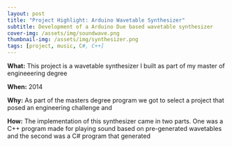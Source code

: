 ```yaml
---
layout: post
title: "Project Highlight: Arduino Wavetable Synthesizer"
subtitle: Development of a Arduino Due based wavetable synthesizer
cover-img: /assets/img/soundwave.png
thumbnail-img: /assets/img/synthesizer.png
tags: [project, music, C#, C++]
---
```


**What:** This project is a wavetable synthesizer I built as part of my master of engineeering degree

**When:** 2014

**Why:** As part of the masters degree program we got to select a project that posed an engineering challenge and 

**How:** The implementation of this synthesizer came in two parts. One was a C++ program made for playing sound based on pre-generated wavetables and the second was a C# program that generated
